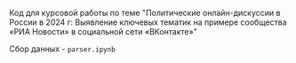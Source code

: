 Код для курсовой работы по теме "Политические онлайн-дискуссии в России в 2024 г: Выявление ключевых тематик на примере сообщества «РИА Новости» в социальной сети «ВКонтакте»"

Сбор данных - `parser.ipynb`
